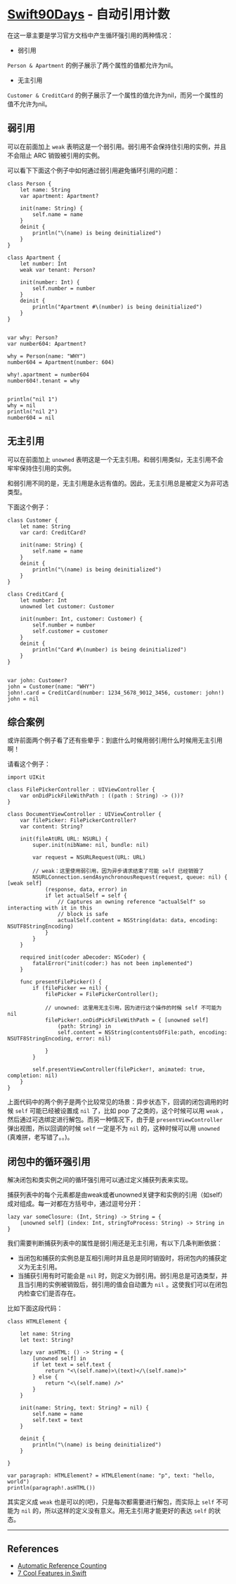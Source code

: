 # [Swift90Days](https://github.com/callmewhy/Swift90Days) - 自动引用计数

在这一章主要是学习官方文档中产生循环强引用的两种情况：

- 弱引用

`Person & Apartment` 的例子展示了两个属性的值都允许为nil。

- 无主引用

`Customer & CreditCard` 的例子展示了一个属性的值允许为nil，而另一个属性的值不允许为nil。



## 弱引用

可以在前面加上 `weak` 表明这是一个弱引用。弱引用不会保持住引用的实例，并且不会阻止 ARC 销毁被引用的实例。

可以看下下面这个例子中如何通过弱引用避免循环引用的问题：


    class Person {
        let name: String
        var apartment: Apartment?

        init(name: String) {
            self.name = name
        }
        deinit {
            println("\(name) is being deinitialized")
        }
    }

    class Apartment {
        let number: Int
        weak var tenant: Person?

        init(number: Int) {
            self.number = number
        }
        deinit {
            println("Apartment #\(number) is being deinitialized")
        }
    }


    var why: Person?
    var number604: Apartment?

    why = Person(name: "WHY")
    number604 = Apartment(number: 604)

    why!.apartment = number604
    number604!.tenant = why


    println("nil 1")
    why = nil
    println("nil 2")
    number604 = nil




## 无主引用

可以在前面加上 `unowned` 表明这是一个无主引用。和弱引用类似，无主引用不会牢牢保持住引用的实例。

和弱引用不同的是，无主引用是永远有值的。因此，无主引用总是被定义为非可选类型。

下面这个例子：

    class Customer {
        let name: String
        var card: CreditCard?
        
        init(name: String) {
            self.name = name
        }
        deinit {
            println("\(name) is being deinitialized")
        }
    }

    class CreditCard {
        let number: Int
        unowned let customer: Customer
        
        init(number: Int, customer: Customer) {
            self.number = number
            self.customer = customer
        }
        deinit {
            println("Card #\(number) is being deinitialized")
        }
    }


    var john: Customer?
    john = Customer(name: "WHY")
    john!.card = CreditCard(number: 1234_5678_9012_3456, customer: john!)
    john = nil


## 综合案例

或许前面两个例子看了还有些晕乎：到底什么时候用弱引用什么时候用无主引用啊！

请看这个例子：


    import UIKit

    class FilePickerController : UIViewController {
        var onDidPickFileWithPath : ((path : String) -> ())?
    }

    class DocumentViewController : UIViewController {
        var filePicker: FilePickerController?
        var content: String?
        
        init(fileAtURL URL: NSURL) {
            super.init(nibName: nil, bundle: nil)
            
            var request = NSURLRequest(URL: URL)
            
            // weak：这里使用弱引用，因为异步请求结束了可能 self 已经销毁了
            NSURLConnection.sendAsynchronousRequest(request, queue: nil) { [weak self]
                (response, data, error) in
                if let actualSelf = self {
                    // Captures an owning reference "actualSelf" so interacting with it in this
                    // block is safe
                    actualSelf.content = NSString(data: data, encoding: NSUTF8StringEncoding)
                }
            }
        }

        required init(coder aDecoder: NSCoder) {
            fatalError("init(coder:) has not been implemented")
        }
        
        func presentFilePicker() {
            if (filePicker == nil) {
                filePicker = FilePickerController();
                
                // unowned: 这里用无主引用，因为进行这个操作的时候 self 不可能为 nil
                filePicker!.onDidPickFileWithPath = { [unowned self]
                    (path: String) in
                    self.content = NSString(contentsOfFile:path, encoding: NSUTF8StringEncoding, error: nil)
                    
                }
            }
            
            self.presentViewController(filePicker!, animated: true, completion: nil)
        }
    }

上面代码中的两个例子是两个比较常见的场景：异步状态下，回调的闭包调用的时候 `self` 可能已经被设置成 `nil` 了，比如 pop 了之类的，这个时候可以用 `weak` ，然后通过可选绑定进行解包。而另一种情况下，由于是 `presentViewController` 弹出视图，所以回调的时候 `self` 一定是不为 `nil` 的，这种时候可以用 `unowned` (真难拼，老写错了。。)。



## 闭包中的循环强引用

解决闭包和类实例之间的循环强引用可以通过定义捕获列表来实现。

捕获列表中的每个元素都是由weak或者unowned关键字和实例的引用（如self）成对组成。每一对都在方括号中，通过逗号分开：

    lazy var someClosure: (Int, String) -> String = {
        [unowned self] (index: Int, stringToProcess: String) -> String in
    }

我们需要判断捕获列表中的属性是弱引用还是无主引用，有以下几条判断依据：

- 当闭包和捕获的实例总是互相引用时并且总是同时销毁时，将闭包内的捕获定义为无主引用。
- 当捕获引用有时可能会是 `nil` 时，则定义为弱引用。弱引用总是可选类型，并且当引用的实例被销毁后，弱引用的值会自动置为 `nil` 。这使我们可以在闭包内检查它们是否存在。


比如下面这段代码：

    class HTMLElement {
        
        let name: String
        let text: String?
        
        lazy var asHTML: () -> String = {
            [unowned self] in
            if let text = self.text {
                return "<\(self.name)>\(text)</\(self.name)>"
            } else {
                return "<\(self.name) />"
            }
        }
        
        init(name: String, text: String? = nil) {
            self.name = name
            self.text = text
        }
        
        deinit {
            println("\(name) is being deinitialized")
        }
        
    }

    var paragraph: HTMLElement? = HTMLElement(name: "p", text: "hello, world")
    println(paragraph!.asHTML())

其实定义成 `weak` 也是可以的(吧)，只是每次都需要进行解包，而实际上 `self` 不可能为 `nil` 的，所以这样的定义没有意义。用无主引用才能更好的表达 `self` 的状态。





*** 

## References

- [Automatic Reference Counting](https://developer.apple.com/library/ios/documentation/Swift/Conceptual/Swift_Programming_Language/AutomaticReferenceCounting.html)
- [7 Cool Features in Swift](http://www.drewag.me/posts/7-cool-features-in-swift#enumeration-cases-can-hold-values)